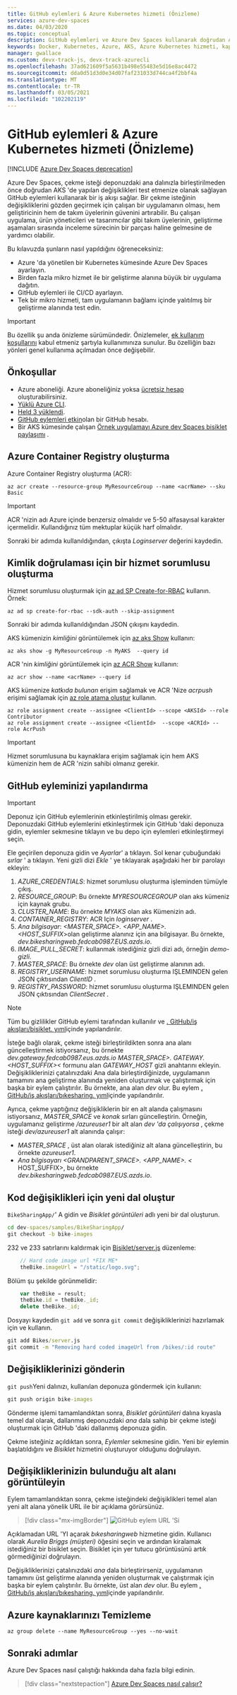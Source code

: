 ```yaml
---
title: GitHub eylemleri & Azure Kubernetes hizmeti (Önizleme)
services: azure-dev-spaces
ms.date: 04/03/2020
ms.topic: conceptual
description: GitHub eylemleri ve Azure Dev Spaces kullanarak doğrudan Azure Kubernetes hizmetindeki çekme isteğinden yapılan değişiklikleri gözden geçirin ve test edin
keywords: Docker, Kubernetes, Azure, AKS, Azure Kubernetes hizmeti, kapsayıcılar, GitHub eylemleri, Held, hizmet ağı, hizmet kafesi yönlendirme, kubectl, k8s
manager: gwallace
ms.custom: devx-track-js, devx-track-azurecli
ms.openlocfilehash: 37ad621609f5a5631b498e55483e5d16e8ac4472
ms.sourcegitcommit: dda0d51d3d0e34d07faf231033d744ca4f2bbf4a
ms.translationtype: MT
ms.contentlocale: tr-TR
ms.lasthandoff: 03/05/2021
ms.locfileid: "102202119"
---
```

# <a name="github-actions--azure-kubernetes-service-preview"></a>GitHub eylemleri & Azure Kubernetes hizmeti (Önizleme)

[!INCLUDE [Azure Dev Spaces deprecation](../../../includes/dev-spaces-deprecation.md)]

Azure Dev Spaces, çekme isteği deponuzdaki ana dalınızla birleştirilmeden önce doğrudan AKS 'de yapılan değişiklikleri test etmenize olanak sağlayan GitHub eylemleri kullanarak bir iş akışı sağlar. Bir çekme isteğinin değişikliklerini gözden geçirmek için çalışan bir uygulamanın olması, hem geliştiricinin hem de takım üyelerinin güvenini artırabilir. Bu çalışan uygulama, ürün yöneticileri ve tasarımcılar gibi takım üyelerinin, geliştirme aşamaları sırasında inceleme sürecinin bir parçası haline gelmesine de yardımcı olabilir.

Bu kılavuzda şunların nasıl yapıldığını öğreneceksiniz:

* Azure 'da yönetilen bir Kubernetes kümesinde Azure Dev Spaces ayarlayın.
* Birden fazla mikro hizmet ile bir geliştirme alanına büyük bir uygulama dağıtın.
* GitHub eylemleri ile CI/CD ayarlayın.
* Tek bir mikro hizmeti, tam uygulamanın bağlamı içinde yalıtılmış bir geliştirme alanında test edin.

> [!IMPORTANT]
> Bu özellik şu anda önizleme sürümündedir. Önizlemeler, [ek kullanım koşullarını](https://azure.microsoft.com/support/legal/preview-supplemental-terms/) kabul etmeniz şartıyla kullanımınıza sunulur. Bu özelliğin bazı yönleri genel kullanıma açılmadan önce değişebilir.

## <a name="prerequisites"></a>Önkoşullar

* Azure aboneliği. Azure aboneliğiniz yoksa [ücretsiz hesap](https://azure.microsoft.com/free) oluşturabilirsiniz.
* [Yüklü Azure CLI][azure-cli-installed].
* [Held 3 yüklendi][helm-installed].
* [GitHub eylemleri etkin][github-actions-beta-signup]olan bir GitHub hesabı.
* Bir AKS kümesinde çalışan [Örnek uygulamayı Azure dev Spaces bisiklet paylaşımı](https://github.com/Azure/dev-spaces/tree/master/samples/BikeSharingApp/README.md) .

## <a name="create-an-azure-container-registry"></a>Azure Container Registry oluşturma

Azure Container Registry oluşturma (ACR):

```azurecli
az acr create --resource-group MyResourceGroup --name <acrName> --sku Basic
```

> [!IMPORTANT]
> ACR 'nizin adı Azure içinde benzersiz olmalıdır ve 5-50 alfasayısal karakter içermelidir. Kullandığınız tüm mektuplar küçük harf olmalıdır.

Sonraki bir adımda kullanıldığından, çıkışta *Loginserver* değerini kaydedin.

## <a name="create-a-service-principal-for-authentication"></a>Kimlik doğrulaması için bir hizmet sorumlusu oluşturma

Hizmet sorumlusu oluşturmak için [az ad SP Create-for-RBAC][az-ad-sp-create-for-rbac] kullanın. Örnek:

```azurecli
az ad sp create-for-rbac --sdk-auth --skip-assignment
```

Sonraki bir adımda kullanıldığından JSON çıkışını kaydedin.

AKS kümenizin *kimliğini* görüntülemek için [az aks Show][az-aks-show] kullanın:

```azurecli
az aks show -g MyResourceGroup -n MyAKS  --query id
```

ACR 'nin *kimliğini* görüntülemek için [az ACR Show][az-acr-show] kullanın:

```azurecli
az acr show --name <acrName> --query id
```

AKS kümenize *katkıda bulunan* erişim sağlamak ve ACR 'Nize *acrpush* erişimi sağlamak için [az role atama oluştur][az-role-assignment-create] kullanın.

```azurecli
az role assignment create --assignee <ClientId> --scope <AKSId> --role Contributor
az role assignment create --assignee <ClientId>  --scope <ACRId> --role AcrPush
```

> [!IMPORTANT]
> Hizmet sorumlusuna bu kaynaklara erişim sağlamak için hem AKS kümenizin hem de ACR 'nizin sahibi olmanız gerekir.

## <a name="configure-your-github-action"></a>GitHub eyleminizi yapılandırma

> [!IMPORTANT]
> Deponuz için GitHub eylemlerinin etkinleştirilmiş olması gerekir. Deponuzdaki GitHub eylemlerini etkinleştirmek için GitHub 'daki deponuza gidin, eylemler sekmesine tıklayın ve bu depo için eylemleri etkinleştirmeyi seçin.

Ele geçirilen deponuza gidin ve *Ayarlar*' a tıklayın. Sol kenar çubuğundaki *sırlar* ' a tıklayın. Yeni gizli dizi *Ekle* ' ye tıklayarak aşağıdaki her bir parolayı ekleyin:

1. *AZURE_CREDENTIALS*: hizmet sorumlusu oluşturma işleminden tümüyle çıkış.
1. *RESOURCE_GROUP*: Bu örnekte *MYRESOURCEGROUP* olan aks kümeniz için kaynak grubu.
1. *CLUSTER_NAME*: Bu örnekte *MYAKS* olan aks Kümenizin adı.
1. *CONTAINER_REGISTRY*: ACR Için *loginserver* .
1. *Ana bilgisayar*: *<MASTER_SPACE>. <APP_NAME>. <HOST_SUFFIX*>olan geliştirme alanınız için ana bilgisayar. Bu örnekte, *dev.bikesharingweb.fedcab0987.EUS.azds.io*.
1. *IMAGE_PULL_SECRET*: kullanmak istediğiniz gizli dizi adı, örneğin *demo-gizli*.
1. *MASTER_SPACE*: Bu örnekte *dev* olan üst geliştirme alanının adı.
1. *REGISTRY_USERNAME*: hizmet sorumlusu oluşturma IŞLEMINDEN gelen JSON çıktısından *ClientID* .
1. *REGISTRY_PASSWORD*: hizmet sorumlusu oluşturma IŞLEMINDEN gelen JSON çıktısından *ClientSecret* .

> [!NOTE]
> Tüm bu gizlilikler GitHub eylemi tarafından kullanılır ve [. GitHub/iş akışları/bisiklet. yıml][github-action-yaml]içinde yapılandırılır.

İsteğe bağlı olarak, çekme isteği birleştirildikten sonra ana alanı güncelleştirmek istiyorsanız, bu örnekte *dev.gateway.fedcab0987.eus.azds.io* *MASTER_SPACE>. GATEWAY. <HOST_SUFFIX><* formunu alan *GATEWAY_HOST* gizli anahtarını ekleyin. Değişikliklerinizi çatalınızdaki Ana dala birleştirdiğinizde, uygulamanın tamamını ana geliştirme alanında yeniden oluşturmak ve çalıştırmak için başka bir eylem çalıştırılır. Bu örnekte, ana alan *dev* olur. Bu eylem [. GitHub/iş akışları/bıkesharing. yıml][github-action-bikesharing-yaml]içinde yapılandırılır.

Ayrıca, çekme yaptığınız değişikliklerin bir en alt alanda çalışmasını istiyorsanız, *MASTER_SPACE* ve *konak* sırları güncelleştirin. Örneğin, uygulamanız geliştirme */azureuser1* bir alt alan *dev 'da çalışıyorsa* , çekme isteği *dev/azureuser1* alt alanında çalışır:

* *MASTER_SPACE* , üst alan olarak istediğiniz alt alana güncelleştirin, bu örnekte *azureuser1*.
* *Ana bilgisayarı* *<GRANDPARENT_SPACE>. <APP_NAME>. <* HOST_SUFFIX>, bu örnekte *dev.bikesharingweb.fedcab0987.EUS.azds.io*.

## <a name="create-a-new-branch-for-code-changes"></a>Kod değişiklikleri için yeni dal oluştur

`BikeSharingApp/`' A gidin ve *Bisiklet görüntüleri* adlı yeni bir dal oluşturun.

```cmd
cd dev-spaces/samples/BikeSharingApp/
git checkout -b bike-images
```

232 ve 233 satırlarını kaldırmak için [Bisiklet/server.js][bikes-server-js] düzenleme:

```javascript
    // Hard code image url *FIX ME*
    theBike.imageUrl = "/static/logo.svg";
```

Bölüm şu şekilde görünmelidir:

```javascript
    var theBike = result;
    theBike.id = theBike._id;
    delete theBike._id;
```

Dosyayı kaydedin `git add` ve sonra `git commit` değişikliklerinizi hazırlamak için ve kullanın.

```cmd
git add Bikes/server.js 
git commit -m "Removing hard coded imageUrl from /bikes/:id route"
```

## <a name="push-your-changes"></a>Değişikliklerinizi gönderin

`git push`Yeni dalınızı, kullanılan deponuza göndermek için kullanın:

```cmd
git push origin bike-images
```

Gönderme işlemi tamamlandıktan sonra, *Bisiklet görüntüleri* dalına kıyasla temel dal olarak, dallanmış deponuzdaki *ana* dala sahip bir çekme isteği oluşturmak için GitHub 'daki dallanmış deponuza gidin.

Çekme isteğiniz açıldıktan sonra, *Eylemler* sekmesine gidin. Yeni bir eylemin başlatıldığını ve *Bisiklet* hizmetini oluşturuyor olduğunu doğrulayın.

## <a name="view-the-child-space-with-your-changes"></a>Değişikliklerinizin bulunduğu alt alanı görüntüleyin

Eylem tamamlandıktan sonra, çekme isteğindeki değişiklikleri temel alan yeni alt alana yönelik URL ile bir açıklama görürsünüz.

> [!div class="mx-imgBorder"]
> ![GitHub eylem URL 'Si](../media/github-actions/github-action-url.png)

Açıklamadan URL 'YI açarak *bıkesharingweb* hizmetine gidin. Kullanıcı olarak *Aurelia Briggs (müşteri)* öğesini seçin ve ardından kiralamak istediğiniz bir bisiklet seçin. Bisiklet için yer tutucu görüntüsünü artık görmediğinizi doğrulayın.

Değişikliklerinizi çatalınızdaki *ana* dala birleştirirseniz, uygulamanın tamamını üst geliştirme alanında yeniden oluşturmak ve çalıştırmak için başka bir eylem çalıştırılır. Bu örnekte, üst alan *dev* olur. Bu eylem [. GitHub/iş akışları/bıkesharing. yıml][github-action-bikesharing-yaml]içinde yapılandırılır.

## <a name="clean-up-your-azure-resources"></a>Azure kaynaklarınızı Temizleme

```azurecli
az group delete --name MyResourceGroup --yes --no-wait
```

## <a name="next-steps"></a>Sonraki adımlar

Azure Dev Spaces nasıl çalıştığı hakkında daha fazla bilgi edinin.

> [!div class="nextstepaction"]
> [Azure Dev Spaces nasıl çalışır?](../how-dev-spaces-works.md)

[azure-cli-installed]: /cli/azure/install-azure-cli
[az-ad-sp-create-for-rbac]: /cli/azure/ad/sp#az-ad-sp-create-for-rbac
[az-acr-show]: /cli/azure/acr#az-acr-show
[az-aks-show]: /cli/azure/aks#az-aks-show
[az-role-assignment-create]: /cli/azure/role/assignment#az-role-assignment-create
[bikes-server-js]: https://github.com/Azure/dev-spaces/blob/master/samples/BikeSharingApp/Bikes/server.js#L232-L233
[bike-sharing-gh]: https://github.com/Azure/dev-spaces/
[bike-sharing-values-yaml]: https://github.com/Azure/dev-spaces/blob/master/samples/BikeSharingApp/charts/values.yaml
[github-actions-beta-signup]: https://github.com/features/actions
[github-action-yaml]: https://github.com/Azure/dev-spaces/blob/master/.github/workflows/bikes.yml
[github-action-bikesharing-yaml]: https://github.com/Azure/dev-spaces/blob/master/.github/workflows/bikesharing.yml
[helm-installed]: https://helm.sh/docs/intro/install/
[supported-regions]: https://azure.microsoft.com/global-infrastructure/services/?products=kubernetes-service
[sp-acr]: ../../container-registry/container-registry-auth-service-principal.md
[sp-aks]: ../../aks/kubernetes-service-principal.md
